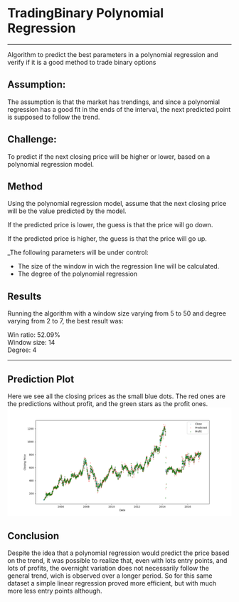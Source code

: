 # TradingBinary Polynomial Regression
___
Algorithm to predict the best parameters in a polynomial regression and verify if it is a good method to trade binary options

## Assumption:
The assumption is that the market has trendings, and since a polynomial regression has a good fit in the ends of the interval, the next predicted point is supposed to follow the trend.

## Challenge:
To predict if the next closing price will be higher or lower, based on a polynomial regression model.

## Method
Using the polynomial regression model, assume that the next closing price will be the value predicted by the model.

If the predicted price is lower, the guess is that the price will go down.

If the predicted price is higher, the guess is that the price will go up.

_The following parameters will be under control:

- The size of the window in wich the regression line will be calculated.
- The degree of the polynomial regression

## Results
Running the algorithm with a window size varying from 5 to 50 and degree varying from 2 to 7, the best result was:

Win ratio: 52.09%\
Window size: 14\
Degree: 4

___
## Prediction Plot
Here we see all the closing prices as the small blue dots. The red ones are the predictions without profit, and the green stars as the profit ones.
![alt tag](/img_plot/polynomial_predictions.png)

## Conclusion
Despite the idea that a polynomial regression would predict the price based on the trend, it was possible to realize that, even with lots entry points, and lots of profits, the overnight variation does not necessarily follow the general trend, wich is observed over a longer period. So for this same dataset a simple linear regression proved more efficient, but with much more less entry points although.

